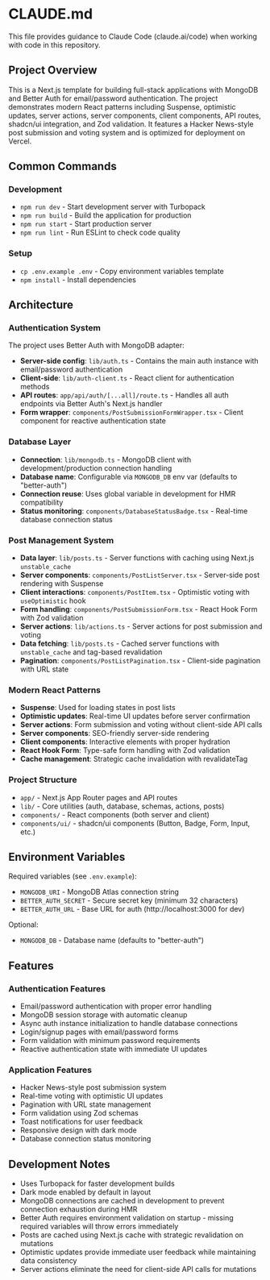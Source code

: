 # CLAUDE.md

This file provides guidance to Claude Code (claude.ai/code) when working with code in this repository.

## Project Overview

This is a Next.js template for building full-stack applications with MongoDB and Better Auth for email/password authentication. The project demonstrates modern React patterns including Suspense, optimistic updates, server actions, server components, client components, API routes, shadcn/ui integration, and Zod validation. It features a Hacker News-style post submission and voting system and is optimized for deployment on Vercel.

## Common Commands

### Development
- `npm run dev` - Start development server with Turbopack
- `npm run build` - Build the application for production
- `npm run start` - Start production server
- `npm run lint` - Run ESLint to check code quality

### Setup
- `cp .env.example .env` - Copy environment variables template
- `npm install` - Install dependencies

## Architecture

### Authentication System
The project uses Better Auth with MongoDB adapter:
- **Server-side config**: `lib/auth.ts` - Contains the main auth instance with email/password authentication
- **Client-side**: `lib/auth-client.ts` - React client for authentication methods
- **API routes**: `app/api/auth/[...all]/route.ts` - Handles all auth endpoints via Better Auth's Next.js handler
- **Form wrapper**: `components/PostSubmissionFormWrapper.tsx` - Client component for reactive authentication state

### Database Layer
- **Connection**: `lib/mongodb.ts` - MongoDB client with development/production connection handling
- **Database name**: Configurable via `MONGODB_DB` env var (defaults to "better-auth")
- **Connection reuse**: Uses global variable in development for HMR compatibility
- **Status monitoring**: `components/DatabaseStatusBadge.tsx` - Real-time database connection status

### Post Management System
- **Data layer**: `lib/posts.ts` - Server functions with caching using Next.js `unstable_cache`
- **Server components**: `components/PostListServer.tsx` - Server-side post rendering with Suspense
- **Client interactions**: `components/PostItem.tsx` - Optimistic voting with `useOptimistic` hook
- **Form handling**: `components/PostSubmissionForm.tsx` - React Hook Form with Zod validation
- **Server actions**: `lib/actions.ts` - Server actions for post submission and voting
- **Data fetching**: `lib/posts.ts` - Cached server functions with `unstable_cache` and tag-based revalidation
- **Pagination**: `components/PostListPagination.tsx` - Client-side pagination with URL state

### Modern React Patterns
- **Suspense**: Used for loading states in post lists
- **Optimistic updates**: Real-time UI updates before server confirmation
- **Server actions**: Form submission and voting without client-side API calls
- **Server components**: SEO-friendly server-side rendering
- **Client components**: Interactive elements with proper hydration
- **React Hook Form**: Type-safe form handling with Zod validation
- **Cache management**: Strategic cache invalidation with revalidateTag

### Project Structure
- `app/` - Next.js App Router pages and API routes
- `lib/` - Core utilities (auth, database, schemas, actions, posts)
- `components/` - React components (both server and client)
- `components/ui/` - shadcn/ui components (Button, Badge, Form, Input, etc.)

## Environment Variables

Required variables (see `.env.example`):
- `MONGODB_URI` - MongoDB Atlas connection string
- `BETTER_AUTH_SECRET` - Secure secret key (minimum 32 characters)
- `BETTER_AUTH_URL` - Base URL for auth (http://localhost:3000 for dev)

Optional:
- `MONGODB_DB` - Database name (defaults to "better-auth")

## Features

### Authentication Features
- Email/password authentication with proper error handling
- MongoDB session storage with automatic cleanup
- Async auth instance initialization to handle database connections
- Login/signup pages with email/password forms
- Form validation with minimum password requirements
- Reactive authentication state with immediate UI updates

### Application Features
- Hacker News-style post submission system
- Real-time voting with optimistic UI updates
- Pagination with URL state management
- Form validation using Zod schemas
- Toast notifications for user feedback
- Responsive design with dark mode
- Database connection status monitoring

## Development Notes

- Uses Turbopack for faster development builds
- Dark mode enabled by default in layout
- MongoDB connections are cached in development to prevent connection exhaustion during HMR
- Better Auth requires environment validation on startup - missing required variables will throw errors immediately
- Posts are cached using Next.js cache with strategic revalidation on mutations
- Optimistic updates provide immediate user feedback while maintaining data consistency
- Server actions eliminate the need for client-side API calls for mutations